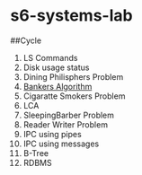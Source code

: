 # s6-systems-lab

##Cycle

1. LS Commands
2. Disk usage status
3. Dining Philisphers Problem
4. [Bankers Algorithm](../blob/master/bankers.c)
5. Cigaratte Smokers Problem
6. LCA
7. SleepingBarber Problem
8. Reader Writer Problem
9. IPC using pipes
10. IPC using messages
11. B-Tree
12. RDBMS
